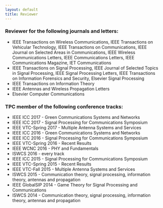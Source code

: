 ```yaml
---
layout: default
title: Reviewer
---
```


### Reviewer for the following journals and letters:

* IEEE Transactions on Wireless Communications, IEEE Transactions on Vehicular Technology, IEEE Transactions on Communications, IEEE Journal on Selected Areas in Communications, IEEE Wireless Communications Letters, IEEE Communications Letters, IEEE Communications Magazine, IET Communications
* IEEE Transactions on Signal Processing, IEEE Journal of Selected Topics in Signal Processing, IEEE Signal Processing Letters, IEEE Transactions on Information Forensics and Security, Elsevier Signal Processing
* IEEE Transactions on Information Theory
* IEEE Antennas and Wireless Propagation Letters
* Elsevier Computer Communications

### TPC member of the following conference tracks:

* IEEE ICC 2017 - Green Communications Systems and Networks
* IEEE ICC 2017 - Signal Processing for Communications Symposium
* IEEE VTC-Spring 2017 - Multiple Antenna Systems and Services
* IEEE ICC 2016 - Green Communications Systems and Networks
* IEEE ICC 2016 - Signal Processing for Communications Symposium
* IEEE VTC-Spring 2016 - Recent Results
* IEEE WCNC 2016 - PHY and Fundamentals
* ISWCS 2016 - every track
* IEEE ICC 2015 - Signal Processing for Communications Symposium
* IEEE VTC-Spring 2015 - Recent Results
* IEEE VTC-Fall 2015 - Multiple Antenna Systems and Services
* ISWCS 2015 - Communication theory, signal processing, information theory, antennas and propagation
* IEEE GlobalSIP 2014 - Game Theory for Signal Processing and Communications
* ISWCS 2014 - Communication theory, signal processing, information theory, antennas and propagation